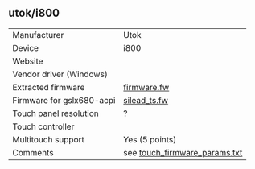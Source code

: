 utok/i800
---------

| | |
|-|-|
| Manufacturer              | Utok |
| Device                    | i800 |
| Website                   |  |
| Vendor driver (Windows)   |  |
| Extracted firmware        | [firmware.fw](firmware.fw) |
| Firmware for gslx680-acpi | [silead_ts.fw](silead_ts.fw) |
| Touch panel resolution    | ? |
| Touch controller          |  |
| Multitouch support        | Yes (5 points) |
| Comments                  | see [touch_firmware_params.txt](touch_firmware_params.txt) |